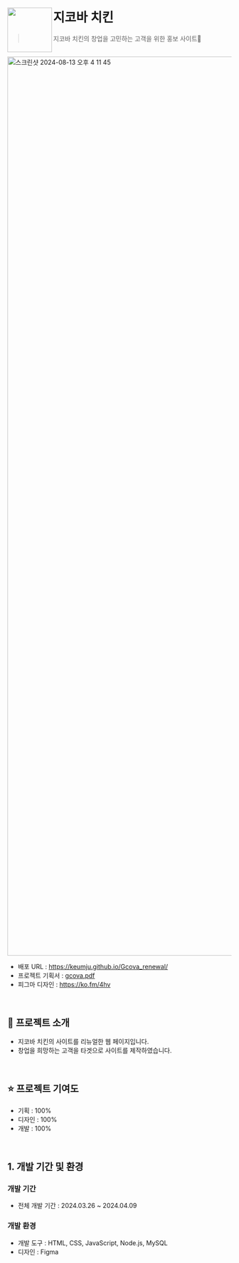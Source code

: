 # 지코바 치킨<img src="https://github.com/user-attachments/assets/41e8c172-beaa-4d6e-a07c-2e6c78da126e" align=left width=100>

> 지코바 치킨의 창업을 고민하는 고객을 위한 홍보 사이트🤝

<br />

<img width="2017" alt="스크린샷 2024-08-13 오후 4 11 45" src="https://github.com/user-attachments/assets/ac06c8f9-345c-41f8-b670-88687f6560de">

- 배포 URL : https://keumju.github.io/Gcova_renewal/
- 프로젝트 기획서 : [gcova.pdf](https://github.com/user-attachments/files/16595517/gcova.pdf)
- 피그마 디자인 : https://ko.fm/4hv

<br>

## 💭 프로젝트 소개

- 지코바 치킨의 사이트를 리뉴얼한 웹 페이지입니다.
- 창업을 희망하는 고객을 타겟으로 사이트를 제작하였습니다.

<br>

## ⭐️ 프로젝트 기여도

- 기획 : 100%
- 디자인 : 100%
- 개발 : 100%

<br/>

## 1. 개발 기간 및 환경

### 개발 기간
- 전체 개발 기간 : 2024.03.26 ~ 2024.04.09

### 개발 환경
- 개발 도구 : HTML, CSS, JavaScript, Node.js, MySQL
- 디자인 : Figma
